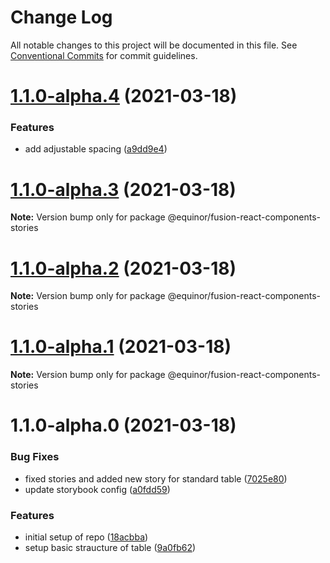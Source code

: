 # Change Log

All notable changes to this project will be documented in this file.
See [Conventional Commits](https://conventionalcommits.org) for commit guidelines.

# [1.1.0-alpha.4](https://github.com/equinor/fusion-react-components/compare/@equinor/fusion-react-components-stories@1.1.0-alpha.3...@equinor/fusion-react-components-stories@1.1.0-alpha.4) (2021-03-18)


### Features

* add adjustable spacing ([a9dd9e4](https://github.com/equinor/fusion-react-components/commit/a9dd9e4e127bcc7aa246215f9c035fd09c12450f))





# [1.1.0-alpha.3](https://github.com/equinor/fusion-react-components/compare/@equinor/fusion-react-components-stories@1.1.0-alpha.2...@equinor/fusion-react-components-stories@1.1.0-alpha.3) (2021-03-18)

**Note:** Version bump only for package @equinor/fusion-react-components-stories





# [1.1.0-alpha.2](https://github.com/equinor/fusion-react-components/compare/@equinor/fusion-react-components-stories@1.1.0-alpha.1...@equinor/fusion-react-components-stories@1.1.0-alpha.2) (2021-03-18)

**Note:** Version bump only for package @equinor/fusion-react-components-stories





# [1.1.0-alpha.1](https://github.com/equinor/fusion-react-components/compare/@equinor/fusion-react-components-stories@1.1.0-alpha.0...@equinor/fusion-react-components-stories@1.1.0-alpha.1) (2021-03-18)

**Note:** Version bump only for package @equinor/fusion-react-components-stories





# 1.1.0-alpha.0 (2021-03-18)


### Bug Fixes

* fixed stories and added new story for standard table ([7025e80](https://github.com/equinor/fusion-react-components/commit/7025e80762edf1a06af199c03db2f9da2d23f3f5))
* update storybook config ([a0fdd59](https://github.com/equinor/fusion-react-components/commit/a0fdd59ae7dba1bf56ba64e2cb495af6a98dea21))


### Features

* initial setup of repo ([18acbba](https://github.com/equinor/fusion-react-components/commit/18acbbac12af1e47f9c837278fe055286044b5d8))
* setup basic straucture of table ([9a0fb62](https://github.com/equinor/fusion-react-components/commit/9a0fb62fcc2f42de40aff568e3251dcd5ab3d15a))
